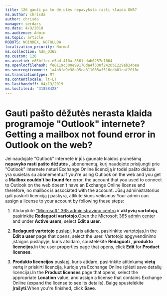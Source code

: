 ```yaml
---
title: 126 gauti pa to dė˛utės nepavyksta rasti klaida OWA?
ms.author: chrisda
author: chrisda
manager: serdars
ms.date: 4/9/2018
ms.audience: Admin
ms.topic: article
ROBOTS: NOINDEX, NOFOLLOW
localization_priority: Normal
ms.collection: Adm_O365
ms.custom: 126
ms.assetid: e85bffec-e5ad-418a-8561-dab6257e1864
ms.openlocfilehash: fe8119c300e99170da4f338f2420b1229ab24bea
ms.sourcegitcommit: 1a4b8fa9e38a95ca811085af516edb81caf2018c
ms.translationtype: MT
ms.contentlocale: lt-LT
ms.lasthandoff: 04/13/2019
ms.locfileid: "31858428"
---
```

# <a name="getting-a-mailbox-not-found-error-in-outlook-on-the-web"></a><span data-ttu-id="4b87c-102">Gauti pašto dėžutės nerasta klaida programoje "Outlook" internete?</span><span class="sxs-lookup"><span data-stu-id="4b87c-102">Getting a mailbox not found error in Outlook on the web?</span></span>

<span data-ttu-id="4b87c-103">Jei naudojate "Outlook" internete ir jūs gaunate klaidos pranešimą **nepavyko rasti pašto dėžutės** , abonementą, kurį naudojote prisijungti prie "Outlook" internete neturi Exchange Online licenciją ir todėl pašto dėžutė yra susietas su abonementu.</span><span class="sxs-lookup"><span data-stu-id="4b87c-103">If you're using Outlook on the web and you get a **Mailbox couldn't be found for** error, the account that you used to connect to Outlook on the web doesn't have an Exchange Online license and therefore, no mailbox is associated with the account.</span></span> <span data-ttu-id="4b87c-104">Jūsų administratorius gali paskirti licenciją į paskyrą, atlikite šiuos veiksmus:</span><span class="sxs-lookup"><span data-stu-id="4b87c-104">Your admin can assign a license to your account by following these steps:</span></span>

1. <span data-ttu-id="4b87c-105">Atidarykite ["Microsoft" 365 administravimo centro](https://portal.office.com/adminportal/home#/homepage) ir **aktyvių vartotojų**, pasirinkite **Redaguoti vartotojo**.</span><span class="sxs-lookup"><span data-stu-id="4b87c-105">Open the [Microsoft 365 admin center](https://portal.office.com/adminportal/home#/homepage) and under **Active users**, select **Edit a user**.</span></span>

2. <span data-ttu-id="4b87c-106">**Redaguoti vartotojo** puslapį, kuris atidaro, pasirinkite vartotojas.</span><span class="sxs-lookup"><span data-stu-id="4b87c-106">In the **Edit a user** page that opens, select the user.</span></span> <span data-ttu-id="4b87c-107">Vartotojo apgyvendinimo įstaigos puslapyje, kuris atsidaro, spustelėkite **Redaguoti** , **produkto licencijos**.</span><span class="sxs-lookup"><span data-stu-id="4b87c-107">In the user properties page that opens, click **Edit** for **Product licenses**.</span></span>

3. <span data-ttu-id="4b87c-108">**Produkto licencijos** puslapį, kuris atidaro, pasirinkite atitinkamą **vietą** vertę ir priskirti licenciją, kurioje yra Exchange Online (plėsti savo detalių licencija).</span><span class="sxs-lookup"><span data-stu-id="4b87c-108">In the **Product licenses** page that opens, select the appropriate **Location** value, and assign a license that contains Exchange Online (expand the license to see its details).</span></span> <span data-ttu-id="4b87c-109">Baigę spustelėkite **Įrašyti**.</span><span class="sxs-lookup"><span data-stu-id="4b87c-109">When you're finished, click **Save**.</span></span>
